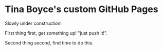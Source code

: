 # Tina Boyce's custom GitHub Pages

Slowly under construction!

First thing first, get something up! "just push it!".

Second thing second, find time to do this.
